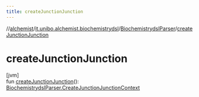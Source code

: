 ```yaml
---
title: createJunctionJunction
---
```

//[alchemist](../../../index.html)/[it.unibo.alchemist.biochemistrydsl](../index.html)/[BiochemistrydslParser](index.html)/[createJunctionJunction](create-junction-junction.html)



# createJunctionJunction



[jvm]\
fun [createJunctionJunction](create-junction-junction.html)(): [BiochemistrydslParser.CreateJunctionJunctionContext](-create-junction-junction-context/index.html)




